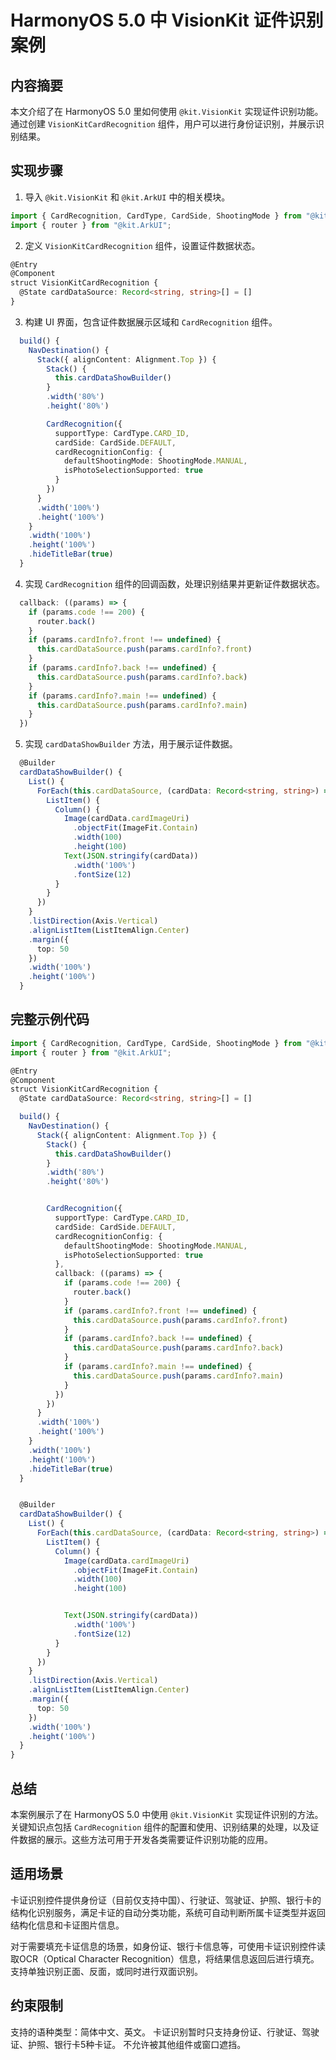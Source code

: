 # HarmonyOS 5.0 中 VisionKit 证件识别案例

## 内容摘要
本文介绍了在 HarmonyOS 5.0 里如何使用 `@kit.VisionKit` 实现证件识别功能。通过创建 `VisionKitCardRecognition` 组件，用户可以进行身份证识别，并展示识别结果。

## 实现步骤
1. 导入 `@kit.VisionKit` 和 `@kit.ArkUI` 中的相关模块。
```typescript
import { CardRecognition, CardType, CardSide, ShootingMode } from "@kit.VisionKit" 
import { router } from "@kit.ArkUI"; 
```
2. 定义 `VisionKitCardRecognition` 组件，设置证件数据状态。
```typescript
@Entry 
@Component 
struct VisionKitCardRecognition { 
  @State cardDataSource: Record<string, string>[] = [] 
}
```
3. 构建 UI 界面，包含证件数据展示区域和 `CardRecognition` 组件。
```typescript
  build() { 
    NavDestination() { 
      Stack({ alignContent: Alignment.Top }) { 
        Stack() { 
          this.cardDataShowBuilder() 
        } 
        .width('80%') 
        .height('80%') 

        CardRecognition({ 
          supportType: CardType.CARD_ID, 
          cardSide: CardSide.DEFAULT, 
          cardRecognitionConfig: { 
            defaultShootingMode: ShootingMode.MANUAL, 
            isPhotoSelectionSupported: true 
          }
        })
      } 
      .width('100%') 
      .height('100%') 
    } 
    .width('100%') 
    .height('100%') 
    .hideTitleBar(true) 
  }
```
4. 实现 `CardRecognition` 组件的回调函数，处理识别结果并更新证件数据状态。
```typescript
  callback: ((params) => { 
    if (params.code !== 200) { 
      router.back() 
    } 
    if (params.cardInfo?.front !== undefined) { 
      this.cardDataSource.push(params.cardInfo?.front) 
    } 
    if (params.cardInfo?.back !== undefined) { 
      this.cardDataSource.push(params.cardInfo?.back) 
    } 
    if (params.cardInfo?.main !== undefined) { 
      this.cardDataSource.push(params.cardInfo?.main) 
    } 
  })
```
5. 实现 `cardDataShowBuilder` 方法，用于展示证件数据。
```typescript
  @Builder 
  cardDataShowBuilder() { 
    List() { 
      ForEach(this.cardDataSource, (cardData: Record<string, string>) => { 
        ListItem() { 
          Column() { 
            Image(cardData.cardImageUri) 
              .objectFit(ImageFit.Contain) 
              .width(100) 
              .height(100) 
            Text(JSON.stringify(cardData)) 
              .width('100%') 
              .fontSize(12) 
          } 
        } 
      }) 
    } 
    .listDirection(Axis.Vertical) 
    .alignListItem(ListItemAlign.Center) 
    .margin({ 
      top: 50 
    }) 
    .width('100%') 
    .height('100%') 
  }
```

## 完整示例代码
```typescript
import { CardRecognition, CardType, CardSide, ShootingMode } from "@kit.VisionKit" 
import { router } from "@kit.ArkUI"; 

@Entry 
@Component 
struct VisionKitCardRecognition { 
  @State cardDataSource: Record<string, string>[] = [] 

  build() { 
    NavDestination() { 
      Stack({ alignContent: Alignment.Top }) { 
        Stack() { 
          this.cardDataShowBuilder() 
        } 
        .width('80%') 
        .height('80%') 


        CardRecognition({ 
          supportType: CardType.CARD_ID, 
          cardSide: CardSide.DEFAULT, 
          cardRecognitionConfig: { 
            defaultShootingMode: ShootingMode.MANUAL, 
            isPhotoSelectionSupported: true 
          }, 
          callback: ((params) => { 
            if (params.code !== 200) { 
              router.back() 
            } 
            if (params.cardInfo?.front !== undefined) { 
              this.cardDataSource.push(params.cardInfo?.front) 
            } 
            if (params.cardInfo?.back !== undefined) { 
              this.cardDataSource.push(params.cardInfo?.back) 
            } 
            if (params.cardInfo?.main !== undefined) { 
              this.cardDataSource.push(params.cardInfo?.main) 
            } 
          }) 
        }) 
      } 
      .width('100%') 
      .height('100%') 
    } 
    .width('100%') 
    .height('100%') 
    .hideTitleBar(true) 
  } 


  @Builder 
  cardDataShowBuilder() { 
    List() { 
      ForEach(this.cardDataSource, (cardData: Record<string, string>) => { 
        ListItem() { 
          Column() { 
            Image(cardData.cardImageUri) 
              .objectFit(ImageFit.Contain) 
              .width(100) 
              .height(100) 


            Text(JSON.stringify(cardData)) 
              .width('100%') 
              .fontSize(12) 
          } 
        } 
      }) 
    } 
    .listDirection(Axis.Vertical) 
    .alignListItem(ListItemAlign.Center) 
    .margin({ 
      top: 50 
    }) 
    .width('100%') 
    .height('100%') 
  } 
} 
```

## 总结
本案例展示了在 HarmonyOS 5.0 中使用 `@kit.VisionKit` 实现证件识别的方法。关键知识点包括 `CardRecognition` 组件的配置和使用、识别结果的处理，以及证件数据的展示。这些方法可用于开发各类需要证件识别功能的应用。

## 适用场景

卡证识别控件提供身份证（目前仅支持中国）、行驶证、驾驶证、护照、银行卡的结构化识别服务，满足卡证的自动分类功能，系统可自动判断所属卡证类型并返回结构化信息和卡证图片信息。

对于需要填充卡证信息的场景，如身份证、银行卡信息等，可使用卡证识别控件读取OCR（Optical Character Recognition）信息，将结果信息返回后进行填充。支持单独识别正面、反面，或同时进行双面识别。


## 约束限制

支持的语种类型：简体中文、英文。
卡证识别暂时只支持身份证、行驶证、驾驶证、护照、银行卡5种卡证。
不允许被其他组件或窗口遮挡。